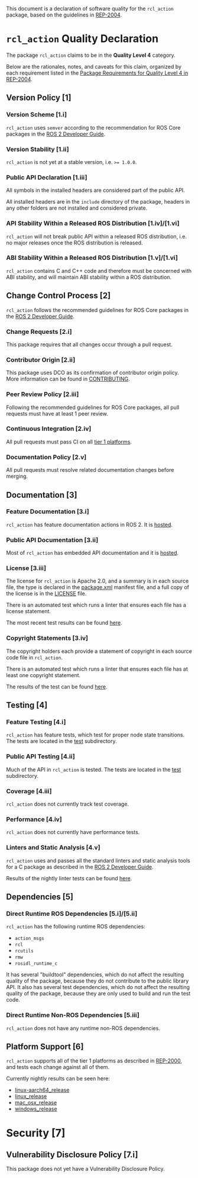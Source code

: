 This document is a declaration of software quality for the `rcl_action` package, based on the guidelines in [REP-2004](https://www.ros.org/reps/rep-2004.html).

# `rcl_action` Quality Declaration

The package `rcl_action` claims to be in the **Quality Level 4** category.

Below are the rationales, notes, and caveats for this claim, organized by each requirement listed in the [Package Requirements for Quality Level 4 in REP-2004](https://www.ros.org/reps/rep-2004.html).

## Version Policy [1]

### Version Scheme [1.i]

`rcl_action` uses `semver` according to the recommendation for ROS Core packages in the [ROS 2 Developer Guide](https://index.ros.org/doc/ros2/Contributing/Developer-Guide/#versioning).

### Version Stability [1.ii]

`rcl_action` is not yet at a stable version, i.e. `>= 1.0.0`.

### Public API Declaration [1.iii]

All symbols in the installed headers are considered part of the public API.

All installed headers are in the `include` directory of the package, headers in any other folders are not installed and considered private.

### API Stability Within a Released ROS Distribution [1.iv]/[1.vi]

`rcl_action` will not break public API within a released ROS distribution, i.e. no major releases once the ROS distribution is released.

### ABI Stability Within a Released ROS Distribution [1.v]/[1.vi]

`rcl_action` contains C and C++ code and therefore must be concerned with ABI stability, and will maintain ABI stability within a ROS distribution.

## Change Control Process [2]

`rcl_action` follows the recommended guidelines for ROS Core packages in the [ROS 2 Developer Guide](https://index.ros.org/doc/ros2/Contributing/Developer-Guide/#package-requirements).

### Change Requests [2.i]

This package requires that all changes occur through a pull request.

### Contributor Origin [2.ii]

This package uses DCO as its confirmation of contributor origin policy. More information can be found in [CONTRIBUTING](../CONTRIBUTING.md).

### Peer Review Policy [2.iii]

Following the recommended guidelines for ROS Core packages, all pull requests must have at least 1 peer review.

### Continuous Integration [2.iv]

All pull requests must pass CI on all [tier 1 platforms](https://www.ros.org/reps/rep-2000.html#support-tiers).

### Documentation Policy [2.v]

All pull requests must resolve related documentation changes before merging.

## Documentation [3]

### Feature Documentation [3.i]

`rcl_action` has feature documentation actions in ROS 2.
It is [hosted](http://design.ros2.org/articles/actions.html).

### Public API Documentation [3.ii]

Most of `rcl_action` has embedded API documentation and it is [hosted](http://docs.ros2.org/latest/api/rcl_action/).

### License [3.iii]

The license for `rcl_action` is Apache 2.0, and a summary is in each source file, the type is declared in the [package.xml](package.xml) manifest file, and a full copy of the license is in the [LICENSE](../LICENSE) file.

There is an automated test which runs a linter that ensures each file has a license statement.

The most recent test results can be found [here](https://ci.ros2.org/view/nightly/job/nightly_linux_release/lastBuild/testReport/rcl_action/copyright/).

### Copyright Statements [3.iv]

The copyright holders each provide a statement of copyright in each source code file in `rcl_action`.

There is an automated test which runs a linter that ensures each file has at least one copyright statement.

The results of the test can be found [here](https://ci.ros2.org/view/nightly/job/nightly_linux_release/lastBuild/testReport/rcl_action/copyright/).

## Testing [4]

### Feature Testing [4.i]

`rcl_action` has feature tests, which test for proper node state transitions.
The tests are located in the [test](test) subdirectory.

### Public API Testing [4.ii]

Much of the API in `rcl_action` is tested.
The tests are located in the [test](test) subdirectory.

### Coverage [4.iii]

`rcl_action` does not currently track test coverage.

### Performance [4.iv]

`rcl_action` does not currently have performance tests.

### Linters and Static Analysis [4.v]

`rcl_action` uses and passes all the standard linters and static analysis tools for a C package as described in the [ROS 2 Developer Guide](https://index.ros.org/doc/ros2/Contributing/Developer-Guide/#linters).

Results of the nightly linter tests can be found [here](https://ci.ros2.org/view/nightly/job/nightly_linux_release/lastBuild/testReport/rcl_action).

## Dependencies [5]

### Direct Runtime ROS Dependencies [5.i]/[5.ii]

`rcl_action` has the following runtime ROS dependencies:
* `action_msgs`
* `rcl`
* `rcutils`
* `rmw`
* `rosidl_runtime_c`

It has several "buildtool" dependencies, which do not affect the resulting quality of the package, because they do not contribute to the public library API.
It also has several test dependencies, which do not affect the resulting quality of the package, because they are only used to build and run the test code.

### Direct Runtime Non-ROS Dependencies [5.iii]

`rcl_action` does not have any runtime non-ROS dependencies.

## Platform Support [6]

`rcl_action` supports all of the tier 1 platforms as described in [REP-2000](https://www.ros.org/reps/rep-2000.html#support-tiers), and tests each change against all of them.

Currently nightly results can be seen here:
* [linux-aarch64_release](https://ci.ros2.org/view/nightly/job/nightly_linux-aarch64_release/lastBuild/testReport/rcl_action/)
* [linux_release](https://ci.ros2.org/view/nightly/job/nightly_linux_release/lastBuild/testReport/rcl_action/)
* [mac_osx_release](https://ci.ros2.org/view/nightly/job/nightly_osx_release/lastBuild/testReport/rcl_action/)
* [windows_release](https://ci.ros2.org/view/nightly/job/nightly_win_rel/lastBuild/testReport/rcl_action/)

# Security [7]

## Vulnerability Disclosure Policy [7.i]

This package does not yet have a Vulnerability Disclosure Policy.
